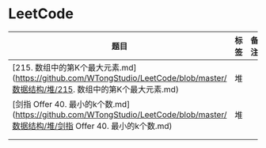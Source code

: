 # LeetCode

| 题目                                                         | 标签 | 备注 |
| ------------------------------------------------------------ | ---- | ---- |
| [215. 数组中的第K个最大元素.md](https://github.com/WTongStudio/LeetCode/blob/master/数据结构/堆/215. 数组中的第K个最大元素.md) | 堆   |      |
| [剑指 Offer 40. 最小的k个数.md](https://github.com/WTongStudio/LeetCode/blob/master/数据结构/堆/剑指 Offer 40. 最小的k个数.md) | 堆   |      |
|                                                              |      |      |
|                                                              |      |      |


